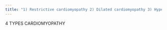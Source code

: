```yaml
---
title: "1) Restrictive cardiomyopathy 2) Dilated cardiomyopathy 3) Hypertrophic cardiomyopathy 4) Arrhythmogenic RV dysplasia"
---
```

4 TYPES CARDIOMYOPATHY

